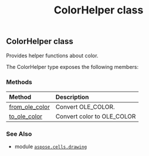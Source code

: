 ﻿---
title: ColorHelper class
second_title: Aspose.Cells for Python via .NET API References
description: 
type: docs
weight: 110
url: /aspose.cells.drawing/colorhelper/
is_root: false
---

## ColorHelper class

Provides helper functions about color.



The ColorHelper type exposes the following members:

### Methods
| Method | Description |
| :- | :- |
| [from_ole_color](/cells/python-net/aspose.cells.drawing/colorhelper/from_ole_color/#int) | Convert OLE_COLOR. |
| [to_ole_color](/cells/python-net/aspose.cells.drawing/colorhelper/to_ole_color/#aspose.pydrawing.Color-aspose.cells.Workbook) | Convert color to OLE_COLOR |



### See Also
* module [`aspose.cells.drawing`](..)
